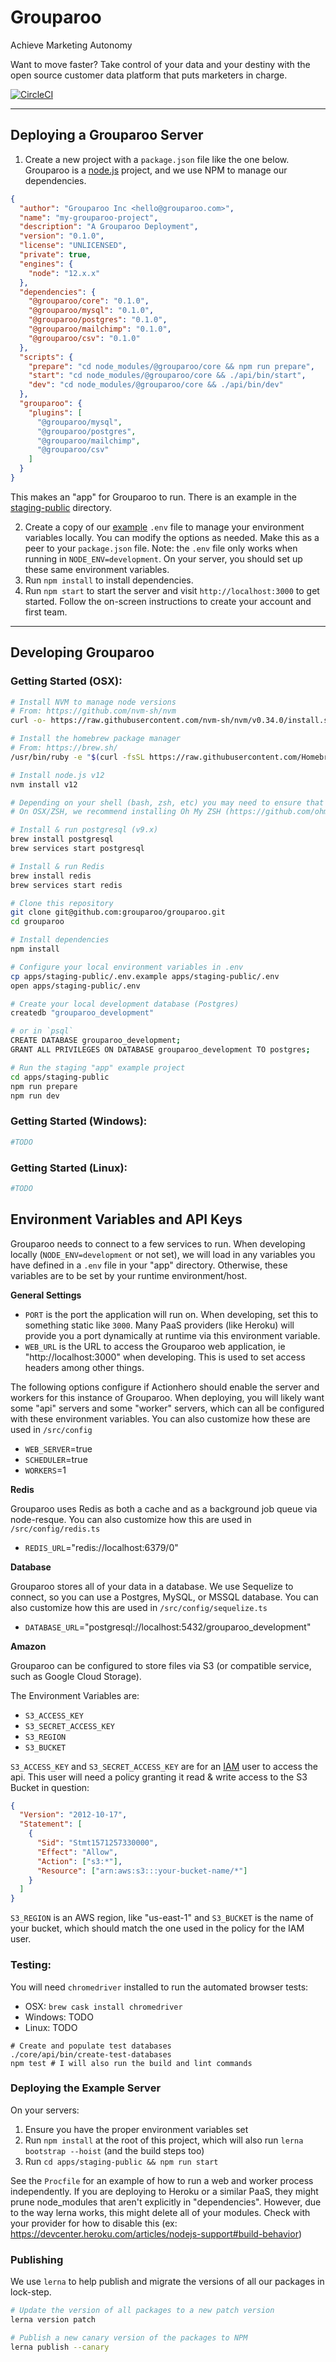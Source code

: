 # Grouparoo

Achieve Marketing Autonomy

Want to move faster? Take control of your data and your destiny with the open source customer data platform that puts marketers in charge.

[![CircleCI](https://circleci.com/gh/grouparoo/grouparoo.svg?style=svg&circle-token=a4f679082831ce46eed37388f130709119e29207)](https://circleci.com/gh/grouparoo/grouparoo)

---

## Deploying a Grouparoo Server

1. Create a new project with a `package.json` file like the one below. Grouparoo is a [node.js](https://nodejs.org/) project, and we use NPM to manage our dependencies.

```json
{
  "author": "Grouparoo Inc <hello@grouparoo.com>",
  "name": "my-grouparoo-project",
  "description": "A Grouparoo Deployment",
  "version": "0.1.0",
  "license": "UNLICENSED",
  "private": true,
  "engines": {
    "node": "12.x.x"
  },
  "dependencies": {
    "@grouparoo/core": "0.1.0",
    "@grouparoo/mysql": "0.1.0",
    "@grouparoo/postgres": "0.1.0",
    "@grouparoo/mailchimp": "0.1.0",
    "@grouparoo/csv": "0.1.0"
  },
  "scripts": {
    "prepare": "cd node_modules/@grouparoo/core && npm run prepare",
    "start": "cd node_modules/@grouparoo/core && ./api/bin/start",
    "dev": "cd node_modules/@grouparoo/core && ./api/bin/dev"
  },
  "grouparoo": {
    "plugins": [
      "@grouparoo/mysql",
      "@grouparoo/postgres",
      "@grouparoo/mailchimp",
      "@grouparoo/csv"
    ]
  }
}
```

This makes an "app" for Grouparoo to run. There is an example in the [staging-public](https://github.com/grouparoo/grouparoo/tree/master/apps/staging-public) directory.

2. Create a copy of our [example](https://github.com/grouparoo/grouparoo/blob/master/apps/staging-public/.env.example) `.env` file to manage your environment variables locally. You can modify the options as needed. Make this as a peer to your `package.json` file. Note: the `.env` file only works when running in `NODE_ENV=development`. On your server, you should set up these same environment variables.
3. Run `npm install` to install dependencies.
4. Run `npm start` to start the server and visit `http://localhost:3000` to get started. Follow the on-screen instructions to create your account and first team.

---

## Developing Grouparoo

### Getting Started (OSX):

```bash
# Install NVM to manage node versions
# From: https://github.com/nvm-sh/nvm
curl -o- https://raw.githubusercontent.com/nvm-sh/nvm/v0.34.0/install.sh | bash

# Install the homebrew package manager
# From: https://brew.sh/
/usr/bin/ruby -e "$(curl -fsSL https://raw.githubusercontent.com/Homebrew/install/master/install)"

# Install node.js v12
nvm install v12

# Depending on your shell (bash, zsh, etc) you may need to ensure that nvm is loaded into your environment via .bashrc, .bash_profile, etc
# On OSX/ZSH, we recommend installing Oh My ZSH (https://github.com/ohmyzsh/ohmyzsh) and enabling the nvm plugin

# Install & run postgresql (v9.x)
brew install postgresql
brew services start postgresql

# Install & run Redis
brew install redis
brew services start redis

# Clone this repository
git clone git@github.com:grouparoo/grouparoo.git
cd grouparoo

# Install dependencies
npm install

# Configure your local environment variables in .env
cp apps/staging-public/.env.example apps/staging-public/.env
open apps/staging-public/.env

# Create your local development database (Postgres)
createdb "grouparoo_development"

# or in `psql`
CREATE DATABASE grouparoo_development;
GRANT ALL PRIVILEGES ON DATABASE grouparoo_development TO postgres;

# Run the staging "app" example project
cd apps/staging-public
npm run prepare
npm run dev
```

### Getting Started (Windows):

```bash
#TODO
```

### Getting Started (Linux):

```bash
#TODO
```

## Environment Variables and API Keys

Grouparoo needs to connect to a few services to run. When developing locally (`NODE_ENV=development` or not set), we will load in any variables you have defined in a `.env` file in your "app" directory. Otherwise, these variables are to be set by your runtime environment/host.

**General Settings**

- `PORT` is the port the application will run on. When developing, set this to something static like `3000`. Many PaaS providers (like Heroku) will provide you a port dynamically at runtime via this environment variable.
- `WEB_URL` is the URL to access the Grouparoo web application, ie "http://localhost:3000" when developing. This is used to set access headers among other things.

The following options configure if Actionhero should enable the server and workers for this instance of Grouparoo. When deploying, you will likely want some "api" servers and some "worker" servers, which can all be configured with these environment variables. You can also customize how these are used in `/src/config`

- `WEB_SERVER`=true
- `SCHEDULER`=true
- `WORKERS`=1

**Redis**

Grouparoo uses Redis as both a cache and as a background job queue via node-resque. You can also customize how this are used in `/src/config/redis.ts`

- `REDIS_URL`="redis://localhost:6379/0"

**Database**

Grouparoo stores all of your data in a database. We use Sequelize to connect, so you can use a Postgres, MySQL, or MSSQL database. You can also customize how this are used in `/src/config/sequelize.ts`

- `DATABASE_URL`="postgresql://localhost:5432/grouparoo_development"

**Amazon**

Grouparoo can be configured to store files via S3 (or compatible service, such as Google Cloud Storage).

The Environment Variables are:

- `S3_ACCESS_KEY`
- `S3_SECRET_ACCESS_KEY`
- `S3_REGION`
- `S3_BUCKET`

`S3_ACCESS_KEY` and `S3_SECRET_ACCESS_KEY` are for an [IAM](https://console.aws.amazon.com/iam/home) user to access the api. This user will need a policy granting it read & write access to the S3 Bucket in question:

```json
{
  "Version": "2012-10-17",
  "Statement": [
    {
      "Sid": "Stmt1571257330000",
      "Effect": "Allow",
      "Action": ["s3:*"],
      "Resource": ["arn:aws:s3:::your-bucket-name/*"]
    }
  ]
}
```

`S3_REGION` is an AWS region, like "us-east-1" and `S3_BUCKET` is the name of your bucket, which should match the one used in the policy for the IAM user.

### Testing:

You will need `chromedriver` installed to run the automated browser tests:

- OSX: `brew cask install chromedriver`
- Windows: TODO
- Linux: TODO

```shell
# Create and populate test databases
./core/api/bin/create-test-databases
npm test # I will also run the build and lint commands
```

### Deploying the Example Server

On your servers:

1. Ensure you have the proper environment variables set
2. Run `npm install` at the root of this project, which will also run `lerna bootstrap --hoist` (and the build steps too)
3. Run `cd apps/staging-public && npm run start`

See the `Procfile` for an example of how to run a web and worker process independently.
If you are deploying to Heroku or a similar PaaS, they might prune node_modules that aren't explicitly in "dependencies". However, due to the way lerna works, this might delete all of your modules. Check with your provider for how to disable this (ex: https://devcenter.heroku.com/articles/nodejs-support#build-behavior)

### Publishing

We use `lerna` to help publish and migrate the versions of all our packages in lock-step.

```bash
# Update the version of all packages to a new patch version
lerna version patch

# Publish a new canary version of the packages to NPM
lerna publish --canary
```
